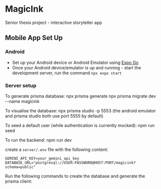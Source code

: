 # MagicInk
Senior thesis project - interactive storyteller app

## Mobile App Set Up

### Android

* Set up your Android device or Android Emulator using [Expo Go](https://docs.expo.dev/get-started/set-up-your-environment/?platform=android&device=physical)
* Once your Android device/emulator is up and running - start the development server, run the command `npx expo start`



### Server setup
To generate prisma database:
  npx prisma generate
  npx prisma migrate dev --name magicink

To visualise the database:
  npx prisma studio -p 5553
  (the android emulator and prisma studio both use port 5555 by default)

To seed a default user (while authentication is currently mocked):
  npm run seed

To run the backend:
  npm run dev


create a `server/.env` file with the following content:
```
GEMINI_API_KEY=your_gemini_api_key
DATABASE_URL="postgresql://USER:PASSWORD@HOST:PORT/magicink?schema=public"
```
Run the following commands to create the database and generate the prisma client:
```

